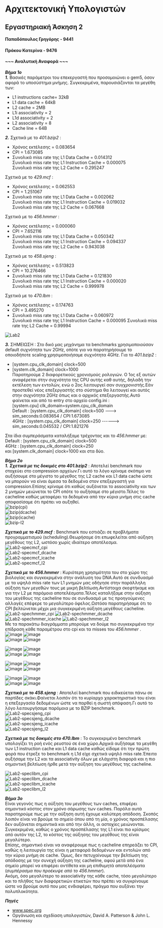 # Αρχιτεκτονική Υπολογιστών 
## Εργαστηριακή Άσκηση 2
#### Παπαδόπουλος Γρηγόρης - 9441
#### Πρόκου Κατερίνα - 9476
#### ~~~ Αναλυτική Αναφορά ~~~   
***Βήμα 1ο***  
***_1._*** Βασικές παράμετροι του επεκεργαστή που προσομοιώνει ο gem5, όσον αφορά το υποσύστημα μνήμης. Συγκεκριμένα, παρουσιάζονται τα μεγέθη των:  
* L1 instructions cache= 32kB
* L1 data cache = 64kB
* L2 cache = 2MB
* L1i associativity = 2
* L1d associativity = 2
* L2 associativity = 8
* Cache line = 64B

***_2._***  Σχετικά με το _401.bzip2_ :  
* Χρόνος εκτέλεσης = 0.083654  
* CPI = 1.673085   
* Συνολικά miss rate της L1 Data Cache = 0.014312  
Συνολικά miss rate της L1 Instruction Cache = 0.000075  
Συνολικά miss rate της L2 Cache = 0.295247  

Σχετικά με το _429.mcf_ :  
* Χρόνος εκτέλεσης = 0.062553  
* CPI = 1.251067    
* Συνολικά miss rate της L1 Data Cache = 0.002062  
Συνολικά miss rate της L1 Instruction Cache = 0.019032   
Συνολικά miss rate της L2 Cache = 0.067668  

Σχετικά με το _456.hmmer_ :  
* Χρόνος εκτέλεσης =  0.000060    
* CPI = 7.652116   
* Συνολικά miss rate της L1 Data Cache = 0.050342      
Συνολικά miss rate της L1 Instruction Cache = 0.094337      
Συνολικά miss rate της L2 Cache = 0.943038    

Σχετικά με το _458.sjeng_ :  
* Χρόνος εκτέλεσης = 0.513823     
* CPI = 10.276466    
* Συνολικά miss rate της L1 Data Cache = 0.121830  
Συνολικά miss rate της L1 Instruction Cache = 0.000020    
Συνολικά miss rate της L2 Cache = 0.999978  

Σχετικά με το _470.lbm_ :   
* Χρόνος εκτέλεσης = 0.174763  
* CPI = 3.495270   
* Συνολικά miss rate της L1 Data Cache = 0.060972      
Συνολικά miss rate της L1 Instruction Cache = 0.000095
Συνολικά miss rate της L2 Cache = 0.99994  

![Lab2](https://user-images.githubusercontent.com/58628111/101346360-1776b100-3891-11eb-8eb2-e904205d2ed0.png)  


***_3._*** ΣΗΜΕΙΩΣΗ : Στο δικό μας μηχάνημα τα benchmarks χρησιμοποιούσαν default συχνότητα των 2GHz, οπότε για να παρατηρήσουμε το οποιοδήποτε scaling χρησιμοποιήσαμε συχνότητα 4GHz. Για το _401.bzip2_ :  
* [system.cpu_clk_domain] clock=500  
* [system.clk_domain] clock=1000  
Παρατηρούμε 2 διαφορετικούς χρονισμούς ρολογιών. Ο 1ος εξ αυτών αναφέρεται στην συχνότητα της CPU αυτής καθ αυτής, δηλαδή την εκτέλεση των εντολών, ενώ ο 2ος λειτουργεί σαν συγχρονιστής.Εάν προστεθεί νέος επεξεργαστής στο σύστημα θα λειτουγεί και αυτός στην συχνότητα 2GHz όπως και ο αρχικός επεξεργαστής.Αυτό φαίνεται και από το entry στο αρχείο config.ini :  
[system.cpu] clk_domain=system.cpu_clk_domain   
Default : [system.cpu_clk_domain] clock=500  --->  sim_seconds:0.083654 / CPI:1.673085  
4GHz : [system.cpu_clk_domain] clock=250  ------>  sim_seconds:0.045532 / CPI:1.821276  

Στα ίδια συμπεράσματα καταλήξαμε τρέχοντας και το _456.hmmer_ με:  
Default : [system.cpu_clk_domain] clock=500  
4GHz : [system.cpu_clk_domain] clock=250  
και [system.clk_domain] clock=1000 και στα δύο.  

***Βήμα 2ο***  
***_1._***  ***Σχετικά με τις δοκιμές στο _401.bzip2_*** : Αποτελεί benchmark που στοχεύει στο compression αρχείων.Γι αυτό το λόγο κρίναμε σκόπιμο να αυξήσουμε στο μέγιστο το μέγεθος της L2 cache και L1 data cache ώστε να μπορούν να είναι άμεσα τα δεδομένα στον επεξεργαστή για compression.Επίσης κρίναμε ότι καθώς αυξάνεται το associativity και των 2 μνημών μειώνεται το CPI οπότε το αυξήσαμε στο μέγιστο.Τέλος το cacheline καθώς μεταφέρει τα δεδομένα από την κύρια μνήμη στις cache αποφασίσαμε ότι πρέπει να αυξηθεί.  
![bzip(cpi)](https://user-images.githubusercontent.com/58628111/101296299-4ce8b380-382b-11eb-9255-9e5f589ee774.png)  
![bzip(dcache)](https://user-images.githubusercontent.com/58628111/101296303-4fe3a400-382b-11eb-9621-d5ecf16438fb.png)  
![bzip(icache)](https://user-images.githubusercontent.com/58628111/101296304-5245fe00-382b-11eb-8566-3af4b4133942.png)  
![bzip-l2](https://user-images.githubusercontent.com/58628111/101296305-540fc180-382b-11eb-9eaf-ea6849039fc8.png)  

***Σχετικά με το _429.mcf_*** : Benchmark που εστιάζει σε προβλήματα προγραμματισμού (scheduling).Θεωρήσαμε ότι επωφελείται από αύξηση μεγέθους της L2, ωστόσο χωρίς ιδιαίτερο αποτέλεσμα.  
![Lab2-specmcf_cpi](https://user-images.githubusercontent.com/58628111/101356573-f0c07680-38a0-11eb-8787-6ae4dd8b7d95.png)  
![Lab2-specmcf_dcache](https://user-images.githubusercontent.com/58628111/101356581-f4ec9400-38a0-11eb-9742-906c4afa5da7.png)  
![Lab2-specmcf_icache](https://user-images.githubusercontent.com/58628111/101356586-f74eee00-38a0-11eb-9623-7bd695619aa5.png)  
![Lab2-specmcf_l2](https://user-images.githubusercontent.com/58628111/101356599-fc13a200-38a0-11eb-8d22-6d72c171bc2c.png)  


***Σχετικά με το _456.hmmer_*** : Κυριότερη χρησιμότητα του στο χώρο της βιολογίας και συγκεκριμένα στην ανάλυση του DNA.Αυτό σε συνδυασμό με τα υψηλά miss rate των L1 μνημών μας οδήγησε στην παράλληλη αύξηση των μεγεθών τους με μικρή βελτίωση.Αντίστοιχα σκεφτήκαμε και για την L2 με παρόμοια αποτελέσματα.Τέλος καταλήξαμε στην αύξηση του μεγέθους της cacheline που σε συνδυασμό με τις προηγούμενες αλλαγές επέφερε το μεγαλύτερο όφελος.Ωστόσο παρατηρήσαμε ότι το CPI βελτώνεται μέχρι μια συγκεκριμένη αύξηση μεγέθους cacheline.   
![Lab2-spechmmer_cpi](https://user-images.githubusercontent.com/58628111/101347311-8ef91000-3892-11eb-815f-ad04d0145a8e.png)
![Lab2-spechmmer_dcache](https://user-images.githubusercontent.com/58628111/101347318-90c2d380-3892-11eb-8626-c310a83c827b.png)
![Lab2-spechmmer_icache](https://user-images.githubusercontent.com/58628111/101347325-94eef100-3892-11eb-9b22-683971168ed7.png)
![Lab2-spechmmer_l2](https://user-images.githubusercontent.com/58628111/101347332-96b8b480-3892-11eb-9dfd-20ceb8f30d5e.png)   
Με τα παρακάτω διαγράμματα μπορούμε να δούμε πιο συγκεκριμένα την επίδραση κάθε παραμέτρου στο cpi και τα misses του _456.hmmer_ .    
![image](https://user-images.githubusercontent.com/58628111/101842062-ef68a580-3b4f-11eb-9088-53f763fba7f0.png)   ![image](https://user-images.githubusercontent.com/58628111/101842074-f42d5980-3b4f-11eb-8665-ad4f93940270.png)   
![image](https://user-images.githubusercontent.com/58628111/101842289-643bdf80-3b50-11eb-96da-b7f27fa46be3.png)   ![image](https://user-images.githubusercontent.com/58628111/101842302-6aca5700-3b50-11eb-982d-b0d8a70869cb.png)   

![image](https://user-images.githubusercontent.com/58628111/101842515-e0362780-3b50-11eb-8e29-53a7667d173d.png)   ![image](https://user-images.githubusercontent.com/58628111/101842522-e4fadb80-3b50-11eb-8635-70c23da5f517.png)   
![image](https://user-images.githubusercontent.com/58628111/101842529-e926f900-3b50-11eb-9420-44eeb23bbc26.png)   ![image](https://user-images.githubusercontent.com/58628111/101842537-ee844380-3b50-11eb-8955-f2fcc8b0376f.png)    

![image](https://user-images.githubusercontent.com/58628111/101842932-ccd78c00-3b51-11eb-8fa0-027e881b0e0a.png)   ![image](https://user-images.githubusercontent.com/58628111/101842941-d3660380-3b51-11eb-834c-c2a00d64010f.png)   
![image](https://user-images.githubusercontent.com/58628111/101842948-d6f98a80-3b51-11eb-8cfa-532797710a22.png)   ![image](https://user-images.githubusercontent.com/58628111/101842954-d9f47b00-3b51-11eb-8693-5274a9c667db.png)   

![image](https://user-images.githubusercontent.com/58628111/101842849-969a0c80-3b51-11eb-9313-37e30a339680.png)   ![image](https://user-images.githubusercontent.com/58628111/101842856-9994fd00-3b51-11eb-8611-cf4820eb200e.png)   
![image](https://user-images.githubusercontent.com/58628111/101842862-9c8fed80-3b51-11eb-9cc4-44525a1fd89c.png)   ![image](https://user-images.githubusercontent.com/58628111/101842865-9ef24780-3b51-11eb-8700-b6e6c41d1a70.png)    

***Σχετικά με το _458.sjeng_*** : Αποτελεί banchmark που ειδικεύεται πάνω σε παρτίδες σκάκι.Φαίνεται λοιπόν ότι το κυρίαρχο χαρακτηριστικό του είναι η επεξεργασία δεδομένων ώστε να παρθεί η σωστή απόφαση.Γι αυτό το λόγο λειτουργήσαμε παρόμοια με το BZIP benchmark.
![Lab2-specsjeng_cpi](https://user-images.githubusercontent.com/58628111/101296393-f29c2280-382b-11eb-9906-ffbb5c9fd0e5.png)  
![Lab2-specsjeng_dcache](https://user-images.githubusercontent.com/58628111/101296395-f465e600-382b-11eb-9271-13fe021e720b.png)  
![Lab2-specsjeng_icache](https://user-images.githubusercontent.com/58628111/101296397-f62fa980-382b-11eb-8cdd-fb1f50f887d1.png)  
![Lab2-specsjeng_l2](https://user-images.githubusercontent.com/58628111/101296400-f92a9a00-382b-11eb-8e99-6c095ced9c7c.png)  

***Σχετικά με τις δοκιμές στο _470.lbm_*** : Το συγκεκριμένο benchmark υπολογίζει τη ροή ενός ρευστού σε ένα χώρο.Αρχικά αυξήσαμε τα μεγέθη των L1 instruction cache και L1 data cache καθώς είδαμε ότι την πρώτη φορά που έτρεξε το benchmark η L1d είχε σχετικά υψηλό miss rate.Έπειτα αυξήσαμε την L2 και τα associativity όλων με ελάχιστη διαφορά και η πιο σημαντική βελτίωση ήρθε μετά την αύξηση του μεγέθους της cacheline.

![Lab2-speclibm_cpi](https://user-images.githubusercontent.com/58628111/101345248-73403a80-388f-11eb-8fd6-e9bbd6e93ab1.png)  
![Lab2-speclibm_dcache](https://user-images.githubusercontent.com/58628111/101345257-7804ee80-388f-11eb-9be2-228e533e080e.png)  
![Lab2-speclibm_icache](https://user-images.githubusercontent.com/58628111/101345268-7a674880-388f-11eb-870e-795aa8b1fe55.png)  
![Lab2-speclibm_l2](https://user-images.githubusercontent.com/58628111/101345293-805d2980-388f-11eb-8a50-6346adaa3a14.png)   

***Βήμα 3ο***  
Είναι γεγονός πως η αύξηση του μεγέθους των caches, επιφέρει σημαντικό κόστος στον χρόνο σάρωσης των caches. Παρόλα αυτά παρατηρούμε πως με την αύξηση αυτή έχουμε καλύτερη απόδοση. Σκοπός λοιπόν είναι να βρούμε το σημείο όπου από τη μία, ο χρόνος προσπέλασης δεν αυξάνεται σημαντικά και από την άλλη, οι αστοχίες μειώνονται. Συγκεκριμένα, καθώς ο χρόνος προσπέλασης της L1 είναι πιο κρίσιμος από αυτόν της L2, το κόστος της αύξησης του μεγέθους της είναι μεγαλύτερο.   
Επίσης, σημαντικό είναι να αναφέρουμε πως η cacheline επηρεάζει το CPI, καθώς η λειτουργία της είναι η μεταφορά δεδομένων και εντολών από την κύρια μνήμη σε cache. Όμως, δεν πετυχαίνουμε την βελτίωση της απόδοσης με την συνεχή αύξηση της cacheline, αφού μετά από ένα σημείο μπορεί να επιφέρει αντίθετα και μη επιθυμητά αποτελέσματα (_συμπέρασμα που προέκυψε από το 456.hmmer_).  
Ακόμη, όσο μεγαλύτερο το associativity της κάθε cache, τόσο μεγαλύτερο και το πλήθος των διαφορετικών ετικετών που πρέπει να συγκρίνουμε ώστε να βρούμε αυτό που μας ενδιαφέρει, πράγμα που αυξάνει την πολυπλοκότητα.   


***Πηγές***  
- www.spec.org   
- Οργάνωση και σχεδίαση υπολογιστών, David A. Patterson & John L. Hennessy  





 




